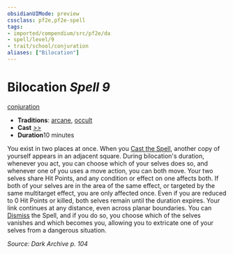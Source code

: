 ```yaml
---
obsidianUIMode: preview
cssclass: pf2e,pf2e-spell
tags:
- imported/compendium/src/pf2e/da
- spell/level/9
- trait/school/conjuration
aliases: ["Bilocation"]
---
```

# Bilocation *Spell 9*   
[conjuration](conjuration.md)  

- **Traditions**: [arcane](arcane.md), [occult](occult.md)
- **Cast** [>>](chapter-9-playing-the-game.md#Actions "Two-Action") 
- **Duration**10 minutes

You exist in two places at once. When you [Cast the Spell](cast-a-spell.md), another copy of yourself appears in an adjacent square. During bilocation's duration, whenever you act, you can choose which of your selves does so, and whenever one of you uses a move action, you can both move. Your two selves share Hit Points, and any condition or effect on one affects both. If both of your selves are in the area of the same effect, or targeted by the same multitarget effect, you are only affected once. Even if you are reduced to 0 Hit Points or killed, both selves remain until the duration expires. Your link continues at any distance, even across planar boundaries. You can [Dismiss](dismiss.md) the Spell, and if you do so, you choose which of the selves vanishes and which becomes you, allowing you to extricate one of your selves from a dangerous situation.

*Source: Dark Archive p. 104*